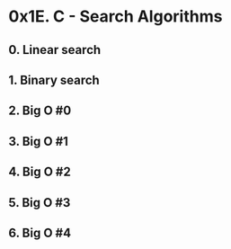 # 0x1E. C - Search Algorithms

## 0. Linear search

## 1. Binary search

## 2. Big O #0

## 3. Big O #1

## 4. Big O #2

## 5. Big O #3

## 6. Big O #4
